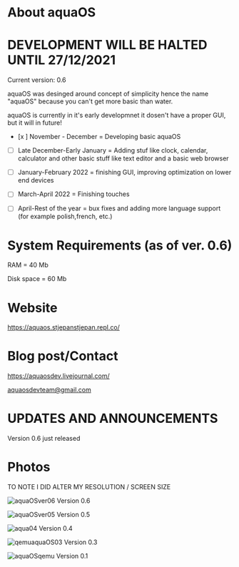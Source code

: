 # About aquaOS

# DEVELOPMENT WILL BE HALTED UNTIL 27/12/2021

Current version: 0.6

aquaOS was desinged around concept of simplicity hence the name "aquaOS" because you can't get more basic than water.

aquaOS is currently in it's early developmnet it dosen't have a proper GUI, but it will in future!

- [x ] November - December = Developing basic aquaOS

- [ ] Late December-Early January = Adding stuf like clock, calendar, calculator and other basic stuff like text editor and a basic web browser

- [ ] January-February 2022 = finishing GUI, improving optimization on lower end devices

- [ ] March-April 2022 = Finishing touches

- [ ] April-Rest of the year = bux fixes and adding more language support (for example polish,french, etc.)

# System Requirements (as of ver. 0.6)
RAM = 40 Mb

Disk space = 60 Mb

# Website

https://aquaos.stjepanstjepan.repl.co/

# Blog post/Contact
https://aquaosdev.livejournal.com/

aquaosdevteam@gmail.com

# UPDATES AND ANNOUNCEMENTS
Version 0.6 just released

# Photos
TO NOTE I DID ALTER MY RESOLUTION / SCREEN SIZE

![aquaOSver06](https://user-images.githubusercontent.com/94230991/144704645-71ed7f0a-2b87-4e8b-8aaf-ca3137211abe.png)
Version 0.6

![aquaOSver05](https://user-images.githubusercontent.com/94230991/144215582-a4b1cb81-c4b5-422b-9dc9-c345171d53f2.png)
Version 0.5

![aqua04](https://user-images.githubusercontent.com/94230991/143301351-1afef52f-34d0-488d-8e41-f02375262b61.png)
Version 0.4

![qemuaquaOS03](https://user-images.githubusercontent.com/94230991/144215117-64643784-2ed9-40a9-aada-f035a1959b94.png)
Version 0.3

![aquaOSqemu](https://user-images.githubusercontent.com/94230991/144215233-555f3bb9-0518-422a-be9e-03186bd9b3d6.png)
Version 0.1
